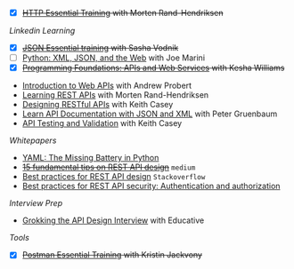 - [x]  ~~[HTTP Essential Training](https://www.linkedin.com/learning/http-essential-training) with Morten Rand-Hendriksen~~

${Linkedin \ Learning}$

- [x]  ~~[JSON Essential training](https://www.linkedin.com/learning/json-essential-training) with Sasha Vodnik~~
- [ ]  [Python: XML, JSON, and the Web](https://www.linkedin.com/learning/python-xml-json-and-the-web) with Joe Marini
- [x]  ~~[Programming Foundations: APIs and Web Services](https://www.linkedin.com/learning/programming-foundations-apis-and-web-services) with Kesha Williams~~
- [Introduction to Web APIs](https://www.linkedin.com/learning/introduction-to-web-apis-2019) with Andrew Probert
- [Learning REST APIs](https://www.linkedin.com/learning/learning-rest-apis) with Morten Rand-Hendriksen
- [Designing RESTful APIs](https://www.linkedin.com/learning/designing-restful-apis) with Keith Casey
- [Learn API Documentation with JSON and XML](https://www.linkedin.com/learning/learn-api-documentation-with-json-and-xml) with Peter Gruenbaum
- [API Testing and Validation](https://www.linkedin.com/learning/api-testing-and-validation) with Keith Casey

${Whitepapers}$

- [YAML: The Missing Battery in Python](https://realpython.com/python-yaml/)
- ~~[15 fundamental tips on REST API design](https://medium.com/@liams_o/15-fundamental-tips-on-rest-api-design-9a05bcd42920)~~ `medium`
- [Best practices for REST API design](https://stackoverflow.blog/2020/03/02/best-practices-for-rest-api-design/) `Stackoverflow`
- [Best practices for REST API security: Authentication and authorization](https://stackoverflow.blog/2021/10/06/best-practices-for-authentication-and-authorization-for-rest-apis/)

${Interview \ Prep}$

- [Grokking the API Design Interview](https://www.educative.io/courses/grokking-the-api-design-interview) with Educative

${Tools}$

- [x]  ~~[Postman Essential Training](https://www.linkedin.com/learning/postman-essential-training-21969591) with Kristin Jackvony~~
